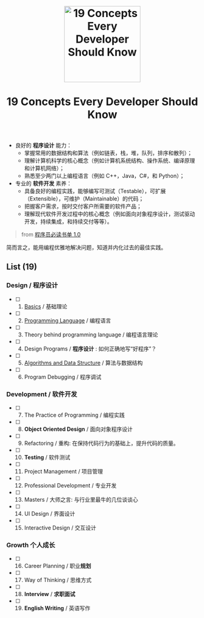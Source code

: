 <h1 align="center">
<br>
  <a href="https://github.com/willwang-x/a-growing-cs"><img src="https://i.imgur.com/CnKqzEJ.png" alt="19 Concepts Every Developer Should Know" width=200"></a>
  <br>
    <br>
  19 Concepts Every Developer Should Know
  <br><br>
</h1>



> 	
* 良好的 **程序设计** 能力：
	* 掌握常用的数据结构和算法（例如链表，栈，堆，队列，排序和散列）；
	* 理解计算机科学的核心概念（例如计算机系统结构、操作系统、编译原理和计算机网络）；
	* 熟悉至少两门以上编程语言（例如 C++，Java，C#，和 Python）；
* 专业的 **软件开发** 素养：
	* 具备良好的编程实践，能够编写可测试（Testable），可扩展（Extensible），可维护（Maintainable）的代码；
	* 把握客户需求，按时交付客户所需要的软件产品；
	* 理解现代软件开发过程中的核心概念（例如面向对象程序设计，测试驱动开发，持续集成，和持续交付等等）。
> 
> from  [程序员必读书单 1.0](http://lucida.me/blog/developer-reading-list/)

简而言之，能用编程优雅地解决问题，知道并内化过去的最佳实践。
	
## List (19)

### Design / 程序设计                                     

* [ ] 01. [Basics](https://github.com/willwang-x/cs-core-skills) / 基础理论
* [ ] 02. [Programming Language](https://github.com/willwang-x/coder-arms) / 编程语言 
* [ ] 03. Theory behind programming language / 编程语言理论  
* [ ] 04. Design Programs / **程序设计** : 如何正确地写“好程序”？
* [ ] 05. [Algorithms and Data Structure](https://github.com/willwang-x/algorithms-with-illustrations) / 算法与数据结构  
* [ ] 06. Program	Debugging / 程序调试

### Development / 软件开发                                                    

* [ ] 07. The Practice of Programming / 编程实践  
* [ ] 08. **Object Oriented Design** / 面向对象程序设计 
* [ ] 09. Refactoring / 重构: 在保持代码行为的基础上，提升代码的质量。
* [ ] 10. **Testing** / 软件测试
* [ ] 11. Project Management / 项目管理 
* [ ] 12. Professional Development / 专业开发 
* [ ] 13. Masters / 大师之言: 与行业里最牛的几位谈谈心
* [ ] 14. UI Design / 界面设计
* [ ] 15. Interactive Design / 交互设计 


### Growth 个人成长 
               
* [ ] 16. Career Planning / 职业**规划**   
* [ ] 17. Way of Thinking / 思维方式 
* [ ] 18. **Interview** / **求职面试**
* [ ] 19. **English Writing** / 英语写作